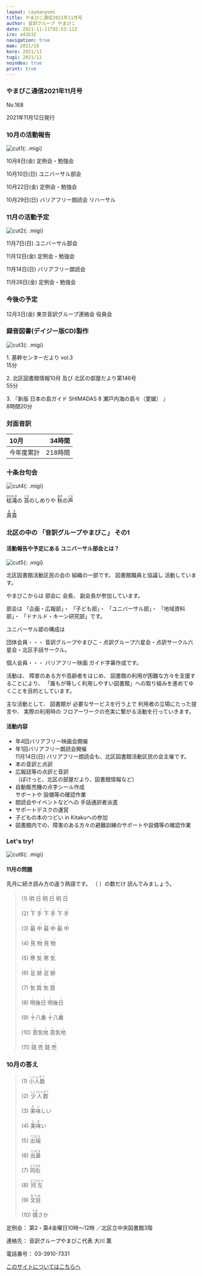 ```yaml
---
layout: caymanyomi
title: やまびこ通信2021年11月号
author: 音訳グループ やまびこ
date: 2021-11-11T05:53:11Z
iro: a42b32
navigation: true
mae: 2021/10
kore: 2021/11
tugi: 2021/12
noindex: true
print: true
---
```



### <span data-dur="4.468" data-begin="2.750" id="xmri_0001" markdown="1">やまびこ通信2021年11月号</span>

<span data-dur="2.593" data-begin="7.218" id="xmri_0002" markdown="1">No.168</span>

<span data-dur="6.076" data-begin="9.811" id="xmri_0003" markdown="1">2021年11月12日発行</span>


### <span data-dur="3.373" data-begin="20.988" id="xmri_0006" markdown="1">10月の活動報告</span>

![cut1](media/11/cut1.png){: .migi}

<span data-dur="2.024" data-begin="26.211" id="xmri_0008" markdown="1">10月8日(金)</span>
<span data-dur="2.986" data-begin="28.235" id="xmri_0009" markdown="1">定例会・勉強会</span>

<span data-dur="2.054" data-begin="31.221" id="xmri_000A" markdown="1">10月10日(日)</span>
<span data-dur="2.504" data-begin="33.275" id="xmri_000B" markdown="1">ユニバーサル部会</span>

<span data-dur="2.391" data-begin="35.779" id="xmri_000C" markdown="1">10月22日(金)</span>
<span data-dur="2.986" data-begin="38.170" id="xmri_000D" markdown="1">定例会・勉強会</span>

<span data-dur="2.448" data-begin="41.156" id="xmri_000E" markdown="1">10月29日(日)</span>
<span data-dur="4.986" data-begin="43.604" id="xmri_000F" markdown="1">バリアフリー朗読会 リハーサル</span>


### <span data-dur="3.493" data-begin="48.590" id="xmri_0010" markdown="1">11月の活動予定</span>

![cut2](media/11/cut2.png){: .migi}

<span data-dur="2.296" data-begin="53.933" id="xmri_0012" markdown="1">11月7日(日)</span>
<span data-dur="2.504" data-begin="56.229" id="xmri_0013" markdown="1">ユニバーサル部会</span>

<span data-dur="2.494" data-begin="58.733" id="xmri_0014" markdown="1">11月12日(金)</span>
<span data-dur="2.986" data-begin="61.227" id="xmri_0015" markdown="1">定例会・勉強会</span>

<span data-dur="2.516" data-begin="64.213" id="xmri_0016" markdown="1">11月14日(日)</span>
<span data-dur="2.783" data-begin="66.729" id="xmri_0017" markdown="1">バリアフリー朗読会</span>

<span data-dur="2.742" data-begin="69.512" id="xmri_0018" markdown="1">11月26日(金)</span>
<span data-dur="4.386" data-begin="72.254" id="xmri_0019" markdown="1">定例会・勉強会</span>


### <span data-dur="2.629" data-begin="76.640" id="xmri_001A" markdown="1">今後の予定</span>

<span data-dur="2.103" data-begin="79.269" id="xmri_001B" markdown="1">12月3日(金)</span>
<span data-dur="5.676" data-begin="81.372" id="xmri_001C" markdown="1">東京音訳グループ連絡会 役員会</span>


### <span data-dur="4.727" data-begin="87.048" id="xmri_001D" markdown="1">録音図書(デイジー版CD)製作</span>

![cut3](media/11/cut3.png){: .migi}



<span data-dur="0.815" data-begin="95.245" id="xmri_0020" markdown="1">1. </span>
<span data-dur="2.692" data-begin="96.060" id="xmri_0021" markdown="1">基幹センターだより vol.3</span>  
<span data-dur="2.004" data-begin="98.752" id="xmri_0022" markdown="1">15分</span>

<span data-dur="0.704" data-begin="100.756" id="xmri_0023" markdown="1">2. </span>
<span data-dur="6.108" data-begin="101.460" id="xmri_0024" markdown="1">北区図書館情報10月 及び 北区の部屋だより第146号</span>  
<span data-dur="2.196" data-begin="107.568" id="xmri_0025" markdown="1">55分</span>

<span data-dur="0.871" data-begin="109.764" id="xmri_0026" markdown="1">3. </span>
<span data-dur="3.185" data-begin="110.635" id="xmri_0027" markdown="1">『新版 日本の島ガイド SHIMADAS</span>
<span data-dur="0.497" data-begin="113.820" id="xmri_0028" markdown="1">8</span>
<span data-dur="2.533" data-begin="114.317" id="xmri_0029" markdown="1">瀬戸内海の島々（愛媛）</span>
<span data-dur="0.5" data-begin="116.850" id="xmri_002A" markdown="1">』</span>  
<span data-dur="4.038" data-begin="117.350" id="xmri_002B" markdown="1">8時間20分</span>


### <span data-dur="2.666" data-begin="121.388" id="xmri_002C" markdown="1">対面音訳</span>

<span data-dur="1.123" data-begin="124.054" id="xmri_002D" markdown="1">10月</span>|<span data-dur="2.433" data-begin="125.177" id="xmri_002E" markdown="1">34時間</span>
|:---|---:|
<span data-dur="1.59" data-begin="127.610" id="xmri_002F" markdown="1">今年度累計</span>|<span data-dur="4.069" data-begin="129.200" id="xmri_0030" markdown="1">218時間</span>


### <span data-dur="2.768" data-begin="133.269" id="xmri_0031" markdown="1">十条台句会</span>

![cut4](media/11/cut4.png){: .migi}

<span data-dur="8.046" data-begin="137.887" id="xmri_0033" markdown="1"><ruby>枯滝<rp>(</rp><rt>かれたき</rt><rp>)</rp></ruby>の <ruby>苔<rp>(</rp><rt>こけ</rt><rp>)</rp></ruby>のしめりや <ruby>秋<rp>(</rp><rt>あき</rt><rp>)</rp></ruby>の<ruby>声<rp>(</rp><rt>こえ</rt><rp>)</rp></ruby></span>

<span data-dur="3.117" data-begin="145.933" id="xmri_0034" markdown="1" class="haigo"><ruby>真貴<rp>(</rp><rt>まき</rt><rp>)</rp></ruby></span>


### <span data-dur="5.003" data-begin="149.050" id="xmri_0035" markdown="1">北区の中の 「音訳グループやまびこ」 その1</span>

#### <span data-dur="5.1" data-begin="155.903" id="xmri_0037" markdown="1">活動報告や予定にある ユニバーサル部会とは？</span>

![cut5](media/11/cut5.png){: .migi}

<span data-dur="4.844" data-begin="161.003" id="xmri_0038" markdown="1">北区図書館活動区民の会の 組織の一部です。</span>
<span data-dur="4.788" data-begin="165.847" id="xmri_0039" markdown="1">図書館職員と協議し 活動しています。</span>

<span data-dur="2.21" data-begin="170.635" id="xmri_003A" markdown="1">やまびこからは 部会に</span>
<span data-dur="4.408" data-begin="172.845" id="xmri_003B" markdown="1">会長、 副会長が参加しています。</span>

<span data-dur="1.114" data-begin="177.253" id="xmri_003C" markdown="1">部会は</span>
<span data-dur="1.529" data-begin="178.367" id="xmri_003D" markdown="1">「企画・広報部」・</span>
<span data-dur="1.05" data-begin="179.896" id="xmri_003E" markdown="1">「子ども部」・</span>
<span data-dur="1.435" data-begin="180.946" id="xmri_003F" markdown="1">「ユニバーサル部」・</span>
<span data-dur="1.413" data-begin="182.381" id="xmri_0040" markdown="1">「地域資料部」・</span>
<span data-dur="3.566" data-begin="183.794" id="xmri_0041" markdown="1">「ドナルド・キーン研究部」です。</span>

<span data-dur="2.696" data-begin="187.360" id="xmri_0042" markdown="1">ユニバーサル部の構成は</span>

<span data-dur="1.463" data-begin="190.056" id="xmri_0043" markdown="1">団体会員・・・</span>
<span data-dur="8.091" data-begin="191.519" id="xmri_0044" markdown="1">音訳グループやまびこ・点訳グループ六星会・点訳サークル六星会・北区手話サークル。</span>

<span data-dur="1.336" data-begin="199.610" id="xmri_0045" markdown="1">個人会員・・・</span>
<span data-dur="5.311" data-begin="200.946" id="xmri_0046" markdown="1">バリアフリー映画 ガイド字幕作成です。</span>

<span data-dur="1.179" data-begin="206.257" id="xmri_0047" markdown="1">活動は、</span>
<span data-dur="2.846" data-begin="207.436" id="xmri_0048" markdown="1">障害のある方や高齢者をはじめ、</span>
<span data-dur="3.952" data-begin="210.282" id="xmri_0049" markdown="1">図書館の利用が困難な方々を支援することにより、</span>
<span data-dur="8.145" data-begin="214.234" id="xmri_004A" markdown="1">「誰もが等しく利用しやすい図書館」への取り組みを進めてゆくことを目的としています。</span>

<span data-dur="1.789" data-begin="222.379" id="xmri_004B" markdown="1">主な活動として、</span>
<span data-dur="3.684" data-begin="224.168" id="xmri_004C" markdown="1">図書館が 必要なサービスを行う上で</span>
<span data-dur="2.64" data-begin="227.852" id="xmri_004D" markdown="1">利用者の立場にたった提言や、</span>
<span data-dur="7.562" data-begin="230.492" id="xmri_004E" markdown="1">実際の利用時の フロアーワークの充実に繋がる活動を行っていきます。</span>

#### <span data-dur="2.015" data-begin="238.054" id="xmri_004F" markdown="1">活動内容</span>

- <span data-dur="3.905" data-begin="240.069" id="xmri_0050" markdown="1">年4回バリアフリー映画会開催</span>
- <span data-dur="3.917" data-begin="243.974" id="xmri_0051" markdown="1">年1回バリアフリー朗読会開催</span>  
  <span data-dur="4.209" data-begin="247.891" id="xmri_0052" markdown="1">11月14日(日) バリアフリー朗読会も、</span><span data-dur="4.517" data-begin="252.100" id="xmri_0053" markdown="1">北区図書館活動区民の会主催です。</span>
- <span data-dur="2.5" data-begin="256.617" id="xmri_0054" markdown="1">本の音訳と点訳</span>
- <span data-dur="2.543" data-begin="259.117" id="xmri_0055" markdown="1">広報誌等の点訳と音訳</span>  
  <span data-dur="1.068" data-begin="261.660" id="xmri_0056" markdown="1">（ぽけっと、</span><span data-dur="1.63" data-begin="262.728" id="xmri_0057" markdown="1">北区の部屋だより、</span><span data-dur="2.249" data-begin="264.358" id="xmri_0058" markdown="1">図書館情報など）</span>
- <span data-dur="3.601" data-begin="266.607" id="xmri_0059" markdown="1">自動販売機の点字シール作成</span>  
  <span data-dur="3.649" data-begin="270.208" id="xmri_005A" markdown="1">サポートや 設備等の確認作業</span>
- <span data-dur="4.253" data-begin="273.857" id="xmri_005B" markdown="1">朗読会やイベントなどへの 手話通訳者派遣</span>
- <span data-dur="2.465" data-begin="278.110" id="xmri_005C" markdown="1">サポートデスクの運営</span>
- <span data-dur="3.819" data-begin="280.575" id="xmri_005D" markdown="1">子どもの本のつどい in Kitakuへの参加</span>
- <span data-dur="1.505" data-begin="284.394" id="xmri_005E" markdown="1">図書館内での、</span><span data-dur="3.532" data-begin="285.899" id="xmri_005F" markdown="1">障害のある方々の避難訓練のサポートや</span><span data-dur="4.493" data-begin="289.431" id="xmri_0060" markdown="1">設備等の確認作業</span>


### <span data-dur="2.449" data-begin="294.424" id="xmri_0062" markdown="1">Let's try!</span>

![cut6](media/11/cut6.png){: .migi}


#### <span data-dur="3.045" data-begin="298.723" id="xmri_0064" markdown="1">11月の問題</span>

<span data-dur="4.303" data-begin="301.768" id="xmri_0065" markdown="1">先月に続き読み方の違う熟語です。</span>
<span data-dur="4.699" data-begin="306.071" id="xmri_0066" markdown="1">（ ）の数だけ 読んでみましょう。</span>





<blockquote markdown="1">
(1) <ruby>明日<rp>(</rp><rt>（　　　）</rt><rp>)</rp></ruby> <ruby>明日<rp>(</rp><rt>（　　　）</rt><rp>)</rp></ruby> <ruby>明日<rp>(</rp><rt>（　　　）</rt><rp>)</rp></ruby>

(2) <ruby>下手<rp>(</rp><rt>（　　　）</rt><rp>)</rp></ruby> <ruby>下手<rp>(</rp><rt>（　　　）</rt><rp>)</rp></ruby> <ruby>下手<rp>(</rp><rt>（　　　）</rt><rp>)</rp></ruby>

(3) <ruby>最中<rp>(</rp><rt>（　　　）</rt><rp>)</rp></ruby> <ruby>最中<rp>(</rp><rt>（　　　）</rt><rp>)</rp></ruby> <ruby>最中<rp>(</rp><rt>（　　　）</rt><rp>)</rp></ruby>

(4) <ruby>見物<rp>(</rp><rt>（　　　）</rt><rp>)</rp></ruby> <ruby>見物<rp>(</rp><rt>（　　　）</rt><rp>)</rp></ruby>

(5) <ruby>寒気<rp>(</rp><rt>（　　　）</rt><rp>)</rp></ruby> <ruby>寒気<rp>(</rp><rt>（　　　）</rt><rp>)</rp></ruby>

(6) <ruby>足跡<rp>(</rp><rt>（　　　）</rt><rp>)</rp></ruby> <ruby>足跡<rp>(</rp><rt>（　　　）</rt><rp>)</rp></ruby>

(7) <ruby>気質<rp>(</rp><rt>（　　　）</rt><rp>)</rp></ruby> <ruby>気質<rp>(</rp><rt>（　　　）</rt><rp>)</rp></ruby>

(8) <ruby>明後日<rp>(</rp><rt>（　　　）</rt><rp>)</rp></ruby> <ruby>明後日<rp>(</rp><rt>（　　　）</rt><rp>)</rp></ruby>

(9) <ruby>十八番<rp>(</rp><rt>（　　　）</rt><rp>)</rp></ruby> <ruby>十八番<rp>(</rp><rt>（　　　）</rt><rp>)</rp></ruby>

(10) <ruby>意気地<rp>(</rp><rt>（　　　）</rt><rp>)</rp></ruby> <ruby>意気地<rp>(</rp><rt>（　　　）</rt><rp>)</rp></ruby>

(11) <ruby>競売<rp>(</rp><rt>（　　　）</rt><rp>)</rp></ruby> <ruby>競売<rp>(</rp><rt>（　　　）</rt><rp>)</rp></ruby>


</blockquote>

### <span data-dur="2.779" data-begin="315.295" id="xmri_0068" markdown="1">10月の答え</span>

<blockquote markdown="1">
<span data-dur="1.177" data-begin="318.074" id="xmri_0069" markdown="1">(1) </span>
<span data-dur="1.619" data-begin="319.251" id="xmri_006A" markdown="1"><ruby>小人数<rp>(</rp><rt>こにんずう</rt><rp>)</rp></ruby></span>

<span data-dur="1.017" data-begin="320.870" id="xmri_006B" markdown="1">(2) </span>
<span data-dur="1.756" data-begin="321.887" id="xmri_006C" markdown="1"><ruby>少人数<rp>(</rp><rt>しょうにんずう</rt><rp>)</rp></ruby></span>

<span data-dur="1.143" data-begin="323.643" id="xmri_006D" markdown="1">(3) </span>
<span data-dur="1.508" data-begin="324.786" id="xmri_006E" markdown="1"><ruby>美味<rp>(</rp><rt>おい</rt><rp>)</rp></ruby>しい</span>

<span data-dur="1.119" data-begin="326.294" id="xmri_006F" markdown="1">(4) </span>
<span data-dur="1.351" data-begin="327.413" id="xmri_0070" markdown="1"><ruby>美味<rp>(</rp><rt>うま</rt><rp>)</rp></ruby>い</span>

<span data-dur="1.046" data-begin="328.764" id="xmri_0071" markdown="1">(5) </span>
<span data-dur="1.499" data-begin="329.810" id="xmri_0072" markdown="1"><ruby>出端<rp>(</rp><rt>ではな</rt><rp>)</rp></ruby></span>

<span data-dur="1.177" data-begin="331.309" id="xmri_0073" markdown="1">(6) </span>
<span data-dur="1.505" data-begin="332.486" id="xmri_0074" markdown="1"><ruby>出鼻<rp>(</rp><rt>でばな</rt><rp>)</rp></ruby></span>

<span data-dur="1.17" data-begin="333.991" id="xmri_0075" markdown="1">(7) </span>
<span data-dur="1.563" data-begin="335.161" id="xmri_0076" markdown="1"><ruby>同右<rp>(</rp><rt>どうみぎ</rt><rp>)</rp></ruby></span>

<span data-dur="1.211" data-begin="336.724" id="xmri_0077" markdown="1">(8) </span>
<span data-dur="1.683" data-begin="337.935" id="xmri_0078" markdown="1"><ruby>同左<rp>(</rp><rt>どうひだり</rt><rp>)</rp></ruby></span>

<span data-dur="1.197" data-begin="339.618" id="xmri_0079" markdown="1">(9) </span>
<span data-dur="1.429" data-begin="340.815" id="xmri_007A" markdown="1"><ruby>文目<rp>(</rp><rt>あやめ</rt><rp>)</rp></ruby></span>

<span data-dur="1.137" data-begin="342.244" id="xmri_007B" markdown="1">(10) </span>
<span data-dur="1.597" data-begin="343.381" id="xmri_007C" markdown="1"><ruby>偶<rp>(</rp><rt>たま</rt><rp>)</rp></ruby>さか</span>

</blockquote>


<span data-dur="1.204" data-begin="344.978" id="xmri_007D" markdown="1">定例会：</span>
<span data-dur="3.238" data-begin="346.182" id="xmri_007E" markdown="1">第2・第4金曜日10時～12時</span>
<span data-dur="3.047" data-begin="349.420" id="xmri_007F" markdown="1">／北区立中央図書館3階</span>  

<span data-dur="1.318" data-begin="352.467" id="xmri_0080" markdown="1">連絡先：</span>
<span data-dur="3.966" data-begin="353.785" id="xmri_0081" markdown="1">音訳グループやまびこ代表 大川 薫</span>  

<span data-dur="1.409" data-begin="357.751" id="xmri_0082" markdown="1">電話番号：</span>
<span data-dur="4.305" data-begin="359.160" id="xmri_0083" markdown="1">03-3910-7331</span>  

<a data-dur="5.93" data-begin="363.465" id="xmri_0084" markdown="1" href="mailto:ymbk2016ml@gmail.com?Subject=やまびこウェブサイトについて">このサイトについてはこちらへ</a>


